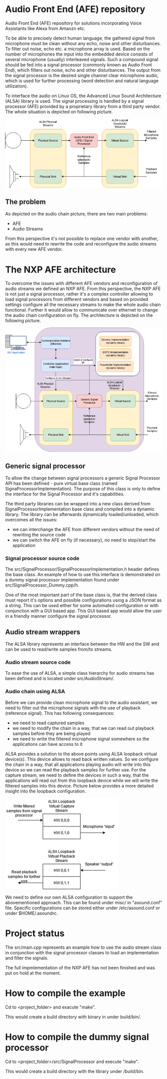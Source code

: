 # Audio Front End (AFE) repository
Audio Front End (AFE) repository for solutions incorporating Voice Assistants like Alexa from Amaozn etc.

To be able to precisely detect human language, the gathered signal from microphone must be clean without 
any echo, noise and other disturbances.
To filter out noise, echo etc. a microphone array is used. Based on the number of microphones the input 
into the embedded device consists of several microphone (usually) interleaved signals. Such a compound 
signal should be fed into a signal processor (commonly known as Audio Front End), which filters out noise,
echo and other disturbances. The output from the signal processor is the desired single channel clear 
microphone audio, which is used for further processing (word detection and natural language utilization).

To interface the audio on Linux OS, the Advanced Linux Sound Architecture (ALSA) library is used. The 
signal processing is handled by a signal processor (AFE) provided by a proprietary library from a third
party vendor. The whole situation is depicted on following picture.

![audio_chain](doc/pic/audio_chain.png)

## The problem
As depicted on the audio chain picture, there are two main problems:
- AFE
- Audio Streams

From this perspective it's not possible to replace one vendor with another, as this would need to rewrite
the code and reconfigure the audio streams with every new AFE vendor.

# The NXP AFE architecture
To overcome the issues with different AFE vendors and reconfiguration of audio streams we defined an
NXP AFE. From this perspective, the NXP AFE is not just a signal processor, rather it's a complex
controller allowing to load signal processors from different vendors and based on provided settings
configure all the necessary streams to make the whole audio chain functional. Further it would allow
to communicate over ethernet to change the audio chain configuration on fly. The architecture is depicted
on the following picture.

![nxp_afe](doc/pic/nxp_afe.png)

## Generic signal processor
To allow the change between signal processors a generic Signal Processor API has been defined - pure 
virtual base class (named SignaProcessorImplementation). The purpose of this class is only to define 
the interface for the Signal Processor and it's capabilities.

The third party libraries can be wrapped into a new class derived from SignalProcessorImplementation base
class and compiled into a dynamic library. The library can be afterwards dynamically loaded/unloaded,
which overcomes all the issues:
- we can interchange the AFE from different vendors without the need of rewriting the source code
- we can switch the AFE on fly (if necessary), no need to stop/start the application

### Signal processor source code
The src/SignalProcessor/SignalProcessorImplementation.h header defines the base class. An example of how to use
this interface is demonstrated on a dummy signal processor implementation found under src/SignalProcessor_Dummy.cpp/h.

One of the most important part of the base class is, that the derived class must report it's options and possible
configurations using a JSON format as a string. This can be used either for some automated configuration or
with conjunction with a GUI based app. This GUI based app would allow the user in a friendly manner configure
the signal processor.

## Audio stream wrappers
The ALSA library represents an interface between the HW and the SW and can be used to read/write samples
from/to streams.

### Audio stream source code
To ease the use of ALSA, a simple class hierarchy for audio streams has been defined and is
located under src/AudioStream/.

### Audio chain using ALSA
Before we can provide clean microphone signal to the audio assistant, we need to filter out the microphone signals
with the use of playback (reference signal). This has following consequences:
- we need to read captured samples
- we need to modify the chain in a way, that we can read out playback samples before they are being played
- we need to write the filtered microphone signal somewhere so the applications can have access to it

ALSA provides a solution to the above points using ALSA loopback virtual device(s). This device allows to
read back written values. So we configure the chain in a way, that all applications playing audio will write 
into this device so we can read the playback samples for further use. For the capture stream, we need to define
the devices in such a way, that the applications will read out from this loopback device while we will write
the filtered samples into this device. Picture below provides a more detailed insight into the loopback
configuration.

![loopback](doc/pic/loopback.png)

We need to define our own ALSA configuration to support the abovementioned approach. This can be found under misc/
in "asound.conf" file. Specific configurations can be stored either under /etc/asound.conf or under $HOME/.asoundrc.

# Project status
The src/main.cpp represents an example how to use the audio stream class in conjunction with the signal processor
classes to load an implementation and filter the signals.

The full impmlementation of the NXP AFE has not been finished and was put on hold at the moment.

# How to compile the example
Cd to <project_folder> and exacute "make".

This would create a build directory with binary in under build/bin/.

# How to compile the dummy signal processor
Cd to <project_folder>/src/SignalProcessor and execute "make".

This would create a build directory with the library under /build/bin.